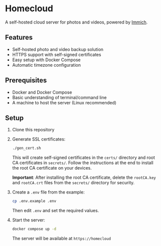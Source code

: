 # Homecloud

A self-hosted cloud server for photos and videos, powered by [Immich](https://immich.app/).

## Features

- Self-hosted photo and video backup solution
- HTTPS support with self-signed certificates
- Easy setup with Docker Compose
- Automatic timezone configuration

## Prerequisites

- Docker and Docker Compose
- Basic understanding of terminal/command line
- A machine to host the server (Linux recommended)

## Setup

1. Clone this repository
2. Generate SSL certificates:
   ```bash
   ./gen_cert.sh
   ```
   This will create self-signed certificates in the `certs/` directory and root CA certificates in `secrets/`. 
   Follow the instructions at the end to install the root CA certificate on your devices.
   
   **Important**: After installing the root CA certificate, delete the `rootCA.key` and `rootCA.crt` files from the `secrets/` directory for security.
3. Create a `.env` file from the example:
   ```bash
   cp .env.example .env
   ```
   Then edit `.env` and set the required values.
4. Start the server:
   ```bash
   docker compose up -d
   ```
   The server will be available at `https://homecloud`
